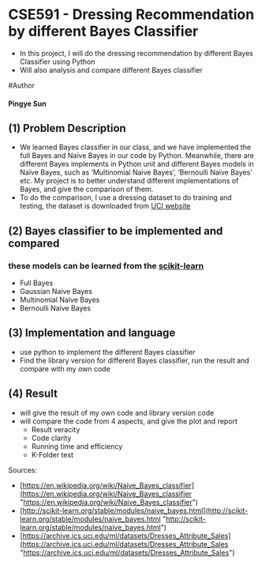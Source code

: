 # CSE591 - Dressing Recommendation by different Bayes Classifier
* In this project, I will do the dressing recommendation by different Bayes Classifier using Python 
* Will also analysis and compare different Bayes classifier

#Author
#### Pingye Sun


## (1) Problem Description
* We learned Bayes classifier in our class, and we have implemented the full Bayes and Naïve Bayes in our code by Python.  Meanwhile, there are different Bayes implements in Python unit and different Bayes models in Naïve Bayes, such as ‘Multinomial Naive Bayes’, ‘Bernoulli Naive Bayes’ etc. My project is to better understand different implementations of Bayes, and give the comparison of them.
* To do the comparison, I use a dressing dataset to do training and testing, the dataset is downloaded from [UCI website](https://archive.ics.uci.edu/ml/datasets/Dresses_Attribute_Sales "UCI dataset website")

## (2) Bayes classifier to be implemented and compared
### these models can be learned from the [scikit-learn](http://scikit-learn.org/stable/modules/naive_bayes.html "scikit-learn")
*	Full Bayes
*	Gaussian Naive Bayes
*	Multinomial Naive Bayes
*	Bernoulli Naive Bayes


## (3) Implementation and language
* use python to implement the different Bayes classifier
* Find the library version for different Bayes classifier, run the result and compare with my own code

## (4) Result
* will give the result of my own code and library version code
* will compare the code from 4 aspects, and give the plot and report
	* Result veracity
	* Code clarity
	* Running time and efficiency
	* K-Folder test


Sources:
* [https://en.wikipedia.org/wiki/Naive_Bayes_classifier](https://en.wikipedia.org/wiki/Naive_Bayes_classifier "https://en.wikipedia.org/wiki/Naive_Bayes_classifier")
* [http://scikit-learn.org/stable/modules/naive_bayes.html](http://scikit-learn.org/stable/modules/naive_bayes.html "http://scikit-learn.org/stable/modules/naive_bayes.html")
* [https://archive.ics.uci.edu/ml/datasets/Dresses_Attribute_Sales](https://archive.ics.uci.edu/ml/datasets/Dresses_Attribute_Sales "https://archive.ics.uci.edu/ml/datasets/Dresses_Attribute_Sales")

